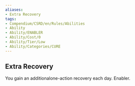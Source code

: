```yaml
---
aliases:
- Extra Recovery
tags:
- Compendium/CSRD/en/Rules/Abilities
- Ability
- Ability/ENABLER
- Ability/Cost/0
- Ability/Tier/Low
- Ability/Categories/CURE
---
```


  
## Extra Recovery  
You gain an additionalone-action recovery each day. Enabler. 